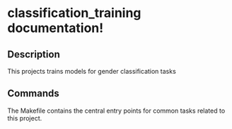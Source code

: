 # classification_training documentation!

## Description

This projects trains models for gender classification tasks

## Commands

The Makefile contains the central entry points for common tasks related to this project.

